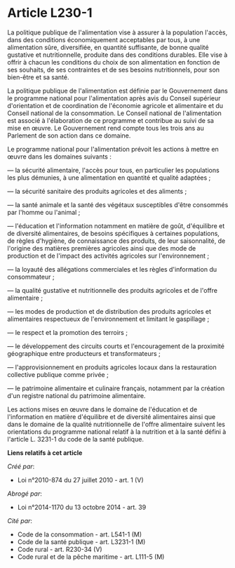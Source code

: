 # Article L230-1

La politique publique de l'alimentation vise à assurer à la population l'accès, dans des conditions économiquement
acceptables par tous, à une alimentation sûre, diversifiée, en quantité suffisante, de bonne qualité gustative et
nutritionnelle, produite dans des conditions durables. Elle vise à offrir à chacun les conditions du choix de son
alimentation en fonction de ses souhaits, de ses contraintes et de ses besoins nutritionnels, pour son bien-être et sa
santé. 

La politique publique de l'alimentation est définie par le Gouvernement dans le programme national pour l'alimentation après
avis du Conseil supérieur d'orientation et de coordination de l'économie agricole et alimentaire et du Conseil national de la
consommation. Le Conseil national de l'alimentation est associé à l'élaboration de ce programme et contribue au suivi de sa
mise en œuvre. Le Gouvernement rend compte tous les trois ans au Parlement de son action dans ce domaine. 

Le programme national pour l'alimentation prévoit les actions à mettre en œuvre dans les domaines suivants : 

― la sécurité alimentaire, l'accès pour tous, en particulier les populations les plus démunies, à une alimentation en
quantité et qualité adaptées ; 

― la sécurité sanitaire des produits agricoles et des aliments ; 

― la santé animale et la santé des végétaux susceptibles d'être consommés par l'homme ou l'animal ; 

― l'éducation et l'information notamment en matière de goût, d'équilibre et de diversité alimentaires, de besoins spécifiques
à certaines populations, de règles d'hygiène, de connaissance des produits, de leur saisonnalité, de l'origine des matières
premières agricoles ainsi que des mode de production et de l'impact des activités agricoles sur l'environnement ; 

― la loyauté des allégations commerciales et les règles d'information du consommateur ; 

― la qualité gustative et nutritionnelle des produits agricoles et de l'offre alimentaire ; 

― les modes de production et de distribution des produits agricoles et alimentaires respectueux de l'environnement et
limitant le gaspillage ; 

― le respect et la promotion des terroirs ; 

― le développement des circuits courts et l'encouragement de la proximité géographique entre producteurs et
transformateurs ; 

― l'approvisionnement en produits agricoles locaux dans la restauration collective publique comme privée ; 

― le patrimoine alimentaire et culinaire français, notamment par la création d'un registre national du patrimoine
alimentaire. 

Les actions mises en œuvre dans le domaine de l'éducation et de l'information en matière d'équilibre et de diversité
alimentaires ainsi que dans le domaine de la qualité nutritionnelle de l'offre alimentaire suivent les orientations du
programme national relatif à la nutrition et à la santé défini à l'article L. 3231-1 du code de la santé publique.

**Liens relatifs à cet article**

_Créé par_:

  - Loi n°2010-874 du 27 juillet 2010 - art. 1 (V)

_Abrogé par_:

  - Loi n°2014-1170 du 13 octobre 2014 - art. 39

_Cité par_:

  - Code de la consommation - art. L541-1 (M)
  - Code de la santé publique - art. L3231-1 (M)
  - Code rural - art. R230-34 (V)
  - Code rural et de la pêche maritime - art. L111-5 (M)
